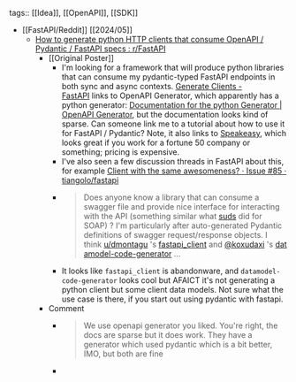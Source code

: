 tags:: [[Idea]], [[OpenAPI]], [[SDK]]

- [[FastAPI/Reddit]] [[2024/05]]
	- [How to generate python HTTP clients that consume OpenAPI / Pydantic / FastAPI specs : r/FastAPI](https://www.reddit.com/r/FastAPI/comments/1cx89hm/how_to_generate_python_http_clients_that_consume/)
		- [[Original Poster]]
			- I'm looking for a framework that will produce python libraries that can consume my pydantic-typed FastAPI endpoints in both sync and async contexts.
			  [Generate Clients - FastAPI](https://fastapi.tiangolo.com/advanced/generate-clients/) links to OpenAPI Generator, which apparently has a python generator: [Documentation for the python Generator | OpenAPI Generator](https://openapi-generator.tech/docs/generators/python/), but the documentation looks kind of sparse. Can someone link me to a tutorial about how to use it for FastAPI / Pydantic? Note, it also links to [Speakeasy](https://www.speakeasyapi.dev/pricing), which looks great if you work for a fortune 50 company or something; pricing is expensive.
			- I've also seen a few discussion threads in FastAPI about this, for example [Client with the same awesomeness? · Issue #85 · tiangolo/fastapi](https://github.com/tiangolo/fastapi/issues/85)
			- > Does anyone know a library that can consume a swagger file and provide nice interface for interacting with the API (something similar what [suds](https://github.com/cackharot/suds-py3) did for SOAP) ? I'm particularly after auto-generated Pydantic definitions of swagger request/response objects. I think [u/dmontagu](https://github.com/dmontagu) 's [fastapi_client](https://github.com/dmontagu/fastapi_client) and [@koxudaxi](https://github.com/koxudaxi) 's [datamodel-code-generator](https://github.com/koxudaxi/datamodel-code-generator) ...
			- It looks like `fastapi_client` is abandonware, and `datamodel-code-generator` looks cool but AFAICT it's not generating a python client but some client data models. Not sure what the use case is there, if you start out using pydantic with fastapi.
		- Comment
			- > We use openapi generator you liked. You're right, the docs are sparse but it does work. They have a generator which used pydantic which is a bit better, IMO, but both are fine
			-